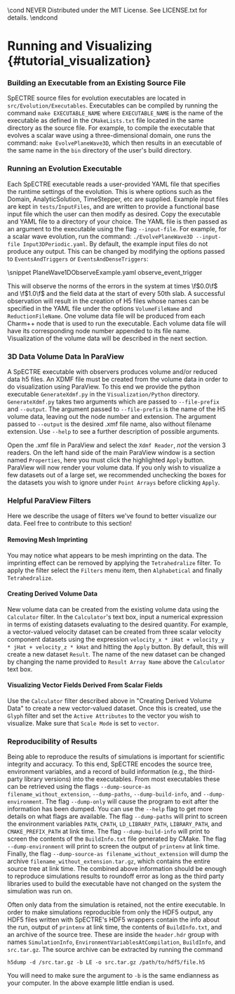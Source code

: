 \cond NEVER
Distributed under the MIT License.
See LICENSE.txt for details.
\endcond
# Running and Visualizing {#tutorial_visualization}

### Building an Executable from an Existing Source File

SpECTRE source files for evolution executables are located in
`src/Evolution/Executables`. Executables can be compiled by running the command
`make EXECUTABLE_NAME` where `EXECUTABLE_NAME` is the name of the executable
as defined in the `CMakeLists.txt` file located in the same directory as the
source file. For example, to compile the executable that evolves a scalar wave
using a three-dimensional domain, one runs the command:
`make EvolvePlaneWave3D`, which then results in an executable of the same name
in the `bin` directory of the user's build directory.

### Running an Evolution Executable

Each SpECTRE executable reads a user-provided YAML file that specifies the
runtime settings of the evolution. This is where options such as the Domain,
AnalyticSolution, TimeStepper, etc are supplied. Example input files are kept
in `tests/InputFiles`, and are written to provide a functional base input file
which the user can then modify as desired. Copy the executable and YAML file
to a directory of your choice. The YAML file is then passed as an argument to
the executable using the flag `--input-file`. For example, for a scalar wave
evolution, run the command:
`./EvolvePlaneWave3D --input-file Input3DPeriodic.yaml`.
By default, the example input files do not produce any output. This can be
changed by modifying the options passed to `EventsAndTriggers` or
`EventsAndDenseTriggers`:

\snippet PlaneWave1DObserveExample.yaml observe_event_trigger

This will observe the norms of the errors in the system at times
\f$0.0\f$ and \f$1.0\f$ and the field data at the start of every 50th
slab.  A successful observation will result in the creation of H5
files whose names can be specified in the YAML file under the options
`VolumeFileName` and `ReductionFileName`. One volume data file will be
produced from each Charm++ node that is used to run the
executable. Each volume data file will have its corresponding node
number appended to its file name.  Visualization of the volume data
will be described in the next section.

### 3D Data Volume Data In ParaView

A SpECTRE executable with observers produces volume and/or reduced data h5
files. An XDMF file must be created from the volume data in order to do
visualization using ParaView. To this end we provide the python executable
`GenerateXdmf.py` in the `Visualization/Python` directory. `GenerateXdmf.py`
takes two arguments which are passed to `--file-prefix` and `--output`. The
argument passed to `--file-prefix` is the name of the H5 volume data, leaving
out the node number and extension. The argument passed to `--output` is the
desired .xmf file name, also without filename extension. Use `--help` to see a
further description of possible arguments.

Open the .xmf file in ParaView and select the `Xdmf Reader`, *not* the version 3
readers. On the left hand side of the main ParaView window is a section named
`Properties`, here you must click the highlighted `Apply` button. ParaView will
now render your volume data. If you only wish to visualize a few datasets out of
a large set, we recommended unchecking the boxes for the datasets you wish to
ignore under `Point Arrays` before clicking `Apply`.

### Helpful ParaView Filters

Here we describe the usage of filters we've found to better visualize our data.
Feel free to contribute to this section!

#### Removing Mesh Imprinting
You may notice what appears to be mesh imprinting on the data. The imprinting
effect can be removed by applying the `Tetrahedralize` filter. To apply the
filter select the `Filters` menu item, then `Alphabetical` and finally
`Tetrahedralize`.

#### Creating Derived Volume Data
New volume data can be created from the existing volume data using the
`Calculator` filter. In the `Calculator`'s text box, input a numerical
expression in terms of existing datasets evaluating to the desired
quantity. For example, a vector-valued velocity dataset can be created
from three scalar velocity component datasets using the expression
`velocity_x * iHat + velocity_y * jHat + velocity_z * kHat` and hitting
the `Apply` button. By default, this will create a new dataset `Result`.
The name of the new dataset can be changed by changing the name provided
to `Result Array Name` above the `Calculator` text box.

#### Visualizing Vector Fields Derived From Scalar Fields
Use the `Calculator` filter described above in "Creating Derived Volume Data"
to create a new vector-valued dataset. Once this is created, use the `Glyph`
filter and set the `Active Attributes` to the vector you wish to visualize.
Make sure that `Scale Mode` is set to `vector`.

### Reproducibility of Results

Being able to reproduce the results of simulations is important for scientific
integrity and accuracy. To this end, SpECTRE encodes the source tree,
environment variables, and a record of build information (e.g., the third-party
library versions) into the executables. From most executables these can be
retrieved using the flags `--dump-source-as filename_without_extension`,
`--dump-paths`, `--dump-build-info`, and `--dump-environment`. The flag
`--dump-only` will cause the program to exit after the information has been
dumped. You can use the `--help` flag to get more details on what flags are
available. The flag `--dump-paths` will print to screen the environment
variables `PATH`, `CPATH`, `LD_LIBRARY_PATH`, `LIBRARY_PATH`, and
`CMAKE_PREFIX_PATH` at link time. The flag `--dump-build-info` will print to
screen the contents of the `BuildInfo.txt` file generated by CMake. The flag
`--dump-environment` will print to screen the output of `printenv` at link
time. Finally, the flag `--dump-source-as filename_without_extension` will dump
the archive `filename_without_extension.tar.gz`, which contains the entire
source tree at link time. The combined above information should be enough to
reproduce simulations results to roundoff error as long as the third party
libraries used to build the executable have not changed on the system the
simulation was run on.

Often only data from the simulation is retained, not the entire executable. In
order to make simulations reproducible from only the HDF5 output, any HDF5 files
written with SpECTRE's HDF5 wrappers contain the info about the run, output of
`printenv` at link time, the contents of `BuildInfo.txt`, and an archive
of the source tree. These are inside the `header.hdr` group with names
`SimulationInfo`, `EnvironmentVariablesAtCompilation`, `BuildInfo`, and
`src.tar.gz`. The source archive can be extracted by running the command
```
h5dump -d /src.tar.gz -b LE -o src.tar.gz /path/to/hdf5/file.h5
```
You will need to make sure the argument to `-b` is the same endianness as your
computer. In the above example little endian is used.

